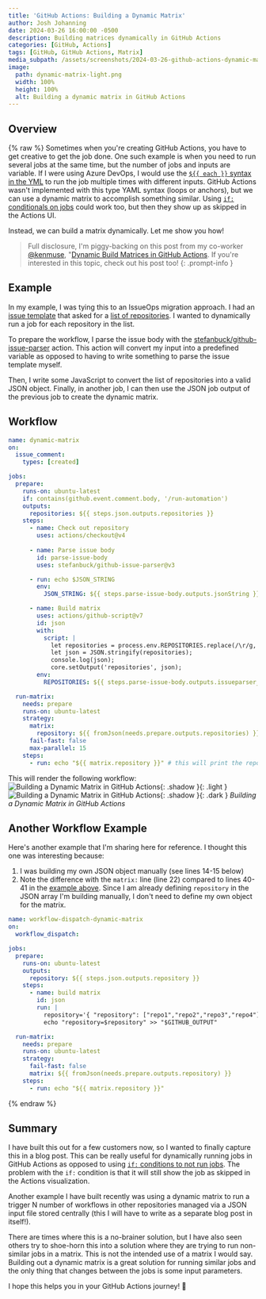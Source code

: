 ```yaml
---
title: 'GitHub Actions: Building a Dynamic Matrix'
author: Josh Johanning
date: 2024-03-26 16:00:00 -0500
description: Building matrices dynamically in GitHub Actions
categories: [GitHub, Actions]
tags: [GitHub, GitHub Actions, Matrix]
media_subpath: /assets/screenshots/2024-03-26-github-actions-dynamic-matrix
image:
  path: dynamic-matrix-light.png
  width: 100%
  height: 100%
  alt: Building a dynamic matrix in GitHub Actions
---
```


## Overview

{% raw %}
Sometimes when you're creating GitHub Actions, you have to get creative to get the job done. One such example is when you need to run several jobs at the same time, but the number of jobs and inputs are variable. If I were using Azure DevOps, I would use the [`${{ each }}` syntax in the YML](https://github.com/joshjohanning/pipeline-templates/blob/main/dotnet-core-web/dotnet-core-deploy.yml#L7) to run the job multiple times with different inputs. GitHub Actions wasn't implemented with this type YAML syntax (loops or anchors), but we can use a dynamic matrix to accomplish something similar. Using [`if:` conditionals on jobs](https://docs.github.com/en/actions/using-jobs/using-conditions-to-control-job-execution) could work too, but then they show up as skipped in the Actions UI.

Instead, we can build a matrix dynamically. Let me show you how!

> Full disclosure, I'm piggy-backing on this post from my co-worker [@kenmuse](https://github.com/kenmuse), "[Dynamic Build Matrices in GitHub Actions](https://www.kenmuse.com/blog/dynamic-build-matrices-in-github-actions/). If you're interested in this topic, check out his post too!
{: .prompt-info }

## Example

In my example, I was tying this to an IssueOps migration approach. I had an [issue template](https://docs.github.com/en/communities/using-templates-to-encourage-useful-issues-and-pull-requests/configuring-issue-templates-for-your-repository) that asked for a [list of repositories](https://github.com/joshjohanning-org/dynamic-matrix-example/issues/new?template=repos.yml). I wanted to dynamically run a job for each repository in the list.

To prepare the workflow, I parse the issue body with the [stefanbuck/github-issue-parser](https://github.com/stefanbuck/github-issue-parser) action. This action will convert my input into a predefined variable as opposed to having to write something to parse the issue template myself.

Then, I write some JavaScript to convert the list of repositories into a valid JSON object. Finally, in another job, I can then use the JSON job output of the previous job to create the dynamic matrix.

## Workflow

```yml
name: dynamic-matrix
on:
  issue_comment:
    types: [created]

jobs:
  prepare:
    runs-on: ubuntu-latest
    if: contains(github.event.comment.body, '/run-automation')
    outputs:
      repositories: ${{ steps.json.outputs.repositories }}
    steps:
      - name: Check out repository
        uses: actions/checkout@v4
      
      - name: Parse issue body
        id: parse-issue-body
        uses: stefanbuck/github-issue-parser@v3

      - run: echo $JSON_STRING
        env:
          JSON_STRING: ${{ steps.parse-issue-body.outputs.jsonString }}

      - name: Build matrix
        uses: actions/github-script@v7
        id: json
        with:
          script: |
            let repositories = process.env.REPOSITORIES.replace(/\r/g, '').split('\n');
            let json = JSON.stringify(repositories);
            console.log(json);
            core.setOutput('repositories', json);
        env:
          REPOSITORIES: ${{ steps.parse-issue-body.outputs.issueparser_repositories }}

  run-matrix:
    needs: prepare
    runs-on: ubuntu-latest
    strategy:
      matrix: 
        repository: ${{ fromJson(needs.prepare.outputs.repositories) }}
      fail-fast: false
      max-parallel: 15
    steps:
      - run: echo "${{ matrix.repository }}" # this will print the repo name
```

This will render the following workflow:
![Building a Dynamic Matrix in GitHub Actions](dynamic-matrix-light.png){: .shadow }{: .light }
![Building a Dynamic Matrix in GitHub Actions](dynamic-matrix-dark.png){: .shadow }{: .dark }
_Building a Dynamic Matrix in GitHub Actions_

## Another Workflow Example

Here's another example that I'm sharing here for reference. I thought this one was interesting because:

1. I was building my own JSON object manually (see lines 14-15 below)
2. Note the difference with the `matrix:` line (line 22) compared to lines 40-41 in the [example above](#example). Since I am already defining `repository` in the JSON array I'm building manually, I don't need to define my own object for the matrix.

```yml
name: workflow-dispatch-dynamic-matrix
on:
  workflow_dispatch:

jobs:
  prepare:
    runs-on: ubuntu-latest
    outputs:
      repository: ${{ steps.json.outputs.repository }}
    steps:
      - name: build matrix
        id: json
        run: |
          repository='{ "repository": ["repo1","repo2","repo3","repo4"] }'
          echo "repository=$repository" >> "$GITHUB_OUTPUT"

  run-matrix:
    needs: prepare
    runs-on: ubuntu-latest
    strategy:
      fail-fast: false
      matrix: ${{ fromJson(needs.prepare.outputs.repository) }}
    steps:
      - run: echo "${{ matrix.repository }}"
```
{% endraw %}

## Summary

I have built this out for a few customers now, so I wanted to finally capture this in a blog post. This can be really useful for dynamically running jobs in GitHub Actions as opposed to using [`if:` conditions to not run jobs](https://docs.github.com/en/actions/using-jobs/using-conditions-to-control-job-execution). The problem with the `if:` condition is that it will still show the job as skipped in the Actions visualization.

Another example I have built recently was using a dynamic matrix to run a trigger N number of workflows in other repositories managed via a JSON input file stored centrally (this I will have to write as a separate blog post in itself!).

There are times where this is a no-brainer solution, but I have also seen others try to shoe-horn this into a solution where they are trying to run non-similar jobs in a matrix. This is not the intended use of a matrix I would say. Building out a dynamic matrix is a great solution for running similar jobs and the only thing that changes between the jobs is some input parameters.

I hope this helps you in your GitHub Actions journey! 🚀

